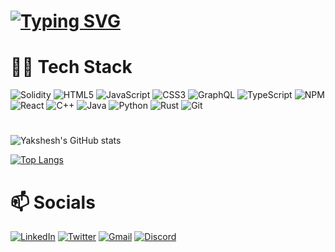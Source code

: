 # <a href="/"><img src="https://readme-typing-svg.demolab.com?font=Nunito+Sans&size=30&duration=5000&pause=100&color=5B5BF7&width=1000&lines=Hello+%F0%9F%91%8B+;I+am+Yakshesh+Gupta+;I+am+a+Web+and+Smart+Contract+Developer+." alt="Typing SVG" /></a>

# 🧑‍💻 Tech Stack
  
![Solidity](https://img.shields.io/badge/Solidity-%23363636.svg?style=for-the-badge&logo=solidity&logoColor=white) ![HTML5](https://img.shields.io/badge/html5-%23E34F26.svg?style=for-the-badge&logo=html5&logoColor=white) ![JavaScript](https://img.shields.io/badge/javascript-%23323330.svg?style=for-the-badge&logo=javascript&logoColor=%23F7DF1E) ![CSS3](https://img.shields.io/badge/css3-%231572B6.svg?style=for-the-badge&logo=css3&logoColor=white) ![GraphQL](https://img.shields.io/badge/-GraphQL-E10098?style=for-the-badge&logo=graphql&logoColor=white) ![TypeScript](https://img.shields.io/badge/typescript-%23007ACC.svg?style=for-the-badge&logo=typescript&logoColor=white) ![NPM](https://img.shields.io/badge/NPM-%23CB3837.svg?style=for-the-badge&logo=npm&logoColor=white) ![React](https://img.shields.io/badge/react-%2320232a.svg?style=for-the-badge&logo=react&logoColor=%2361DAFB) ![C++](https://img.shields.io/badge/c++-%2300599C.svg?style=for-the-badge&logo=c%2B%2B&logoColor=white) ![Java](https://img.shields.io/badge/java-%23ED8B00.svg?style=for-the-badge&logo=java&logoColor=white) ![Python](https://img.shields.io/badge/python-3670A0?style=for-the-badge&logo=python&logoColor=ffdd54) ![Rust](https://img.shields.io/badge/rust-%23000000.svg?style=for-the-badge&logo=rust&logoColor=white) ![Git](https://img.shields.io/badge/git-%23F05033.svg?style=for-the-badge&logo=git&logoColor=white)
#


![Yakshesh's GitHub stats](https://github-readme-stats.vercel.app/api?username=yaksheshgupta&show_icons=true&theme=transparent) 

[![Top Langs](https://github-readme-stats.vercel.app/api/top-langs/?username=yaksheshgupta&show_icons=true&theme=transparent)](https://github.com/anuraghazra/github-readme-stats)


#  📫 Socials

<a target="_blank" href="https://www.linkedin.com/in/yakshesh-gupta-254643230/">![LinkedIn](https://img.shields.io/badge/linkedin-%230077B5.svg?style=for-the-badge&logo=linkedin&logoColor=white)</a> <a target="_blank" href="https://twitter.com/GuptaYakshesh">![Twitter](https://img.shields.io/badge/Twitter-%231DA1F2.svg?style=for-the-badge&logo=Twitter&logoColor=white)</a> <a target="_blank" href="yaksheshgupta59@gmail.com">![Gmail](https://img.shields.io/badge/Gmail-D14836?style=for-the-badge&logo=gmail&logoColor=white)</a> <a target="_blank" href="">![Discord](https://img.shields.io/badge/Discord-%235865F2.svg?style=for-the-badge&logo=discord&logoColor=white)</a>

